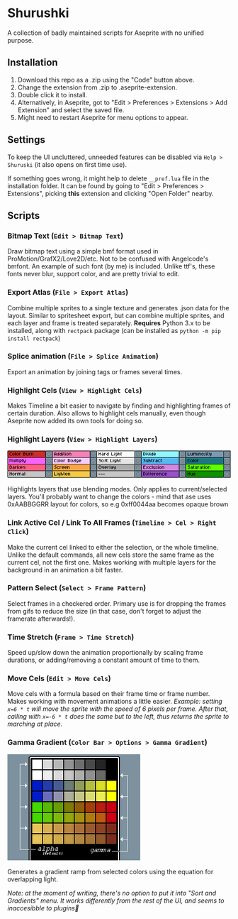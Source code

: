 # Shurushki

A collection of badly maintained scripts for Aseprite with no unified purpose.

## **Installation**
1. Download this repo as a .zip using the "Code" button above. 
1. Change the extension from .zip to .aseprite-extension.
1. Double click it to install. 
1. Alternatively, in Aseprite, got to "Edit > Preferences > Extensions > Add Extension" and select the saved file.
1. Might need to restart Aseprite for menu options to appear.

## **Settings**

To keep the UI uncluttered, unneeded features can be disabled via `Help > Shuruski` (it also opens on first time use).

If something goes wrong, it might help to delete `__pref.lua` file in the installation folder. It can be found by going to "Edit > Preferences > Extensions", picking **this** extension and clicking "Open Folder" nearby.

## **Scripts**

### Bitmap Text (`Edit > Bitmap Text`)

Draw bitmap text using a simple bmf format used in ProMotion/GrafX2/Love2D/etc. Not to be confused with Angelcode's bmfont. An example of such font (by me) is included. Unlike ttf's, these fonts never blur, support color, and are pretty trivial to edit.

### Export Atlas (`File > Export Atlas`)

Combine multiple sprites to a single texture and generates .json data for the layout. Similar to spritesheet export, but can combine multiple sprites, and each layer and frame is treated separately.
**Requires** Python 3.x to be installed, along with `rectpack` package (can be installed as `python -m pip install rectpack`)

### Splice animation (`File > Splice Animation`)

Export an animation by joining tags or frames several times.

### Highlight Cels (`View > Highlight Cels`)

Makes Timeline a bit easier to navigate by finding and highlighting frames of certain duration. Also allows to highlight cels manually, even though Aseprite now added its own tools for doing so.


### Highlight Layers (`View > Highlight Layers`)
![example](readme_files/layers.png)

Highlights layers that use blending modes. Only applies to current/selected layers. You'll probably want to change the colors - mind that ase uses 0xAABBGGRR layout for colors, so e.g 0xff0044aa becomes opaque brown


### Link Active Cel / Link To All Frames (`Timeline > Cel > Right Click`)

Make the current cel linked to either the selection, or the whole timeline. Unlike the default commands, all new cels store the same frame as the current cel, not the first one. Makes working with multiple layers for the background in an animation a bit faster.

### Pattern Select (`Select > Frame Pattern`)

Select frames in a checkered order. Primary use is for dropping the frames from gifs to reduce the size (in that case, don't forget to adjust the framerate afterwards!).

### Time Stretch (`Frame > Time Stretch`)

Speed up/slow down the animation proportionally by scaling frame durations, or adding/removing a constant amount of time to them.

### Move Cels (`Edit > Move Cels`)

Move cels with a formula based on their frame time or frame number. Makes working with movement animations a little easier. 
*Example: setting `x=6 * t` will move the sprite with the speed of 6 pixels per frame. After that, calling with `x=-6 * t` does the same but to the left, thus returns the sprite to marching at place.*

### Gamma Gradient (`Color Bar > Options > Gamma Gradient`)
![example](readme_files/gamma.png)

Generates a gradient ramp from selected colors using the equation for overlapping light.

*Note: at the moment of writing, there's no option to put it into "Sort and Gradients" menu. It works differently from the rest of the UI, and seems to inaccesibble to plugins🤷*